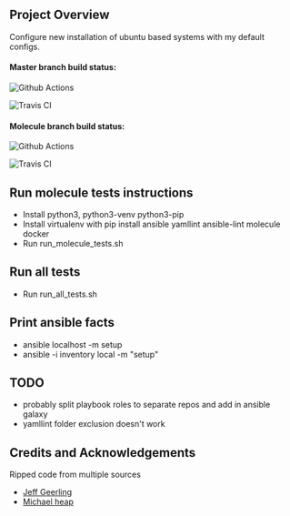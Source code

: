 ## Project Overview

Configure new installation of ubuntu based systems with my default configs.

#### Master branch build status:

![Github Actions](https://github.com/nikhileshxiii/ansible-config/workflows/.github/workflows/ci.yml/badge.svg?branch=master)

![Travis CI](https://travis-ci.org/nikhileshxiii/ansible-config.svg?branch=master)

#### Molecule branch build status:

![Github Actions](https://github.com/nikhileshxiii/ansible-config/workflows/.github/workflows/ci.yml/badge.svg?branch=molecule)

![Travis CI](https://travis-ci.org/nikhileshxiii/ansible-config.svg?branch=molecule)

## Run molecule tests instructions

- Install python3, python3-venv python3-pip
- Install virtualenv with pip install ansible yamllint ansible-lint molecule docker
- Run run_molecule_tests.sh

## Run all tests 
- Run run_all_tests.sh

## Print ansible facts

- ansible localhost -m setup
- ansible -i inventory local -m "setup"

## TODO
- probably split playbook roles to separate repos and add in ansible galaxy
- yamllint folder exclusion doesn't work

## Credits and Acknowledgements

Ripped code from multiple sources

- [Jeff Geerling](https://www.youtube.com/channel/UCR-DXc1voovS8nhAvccRZhg)
- [Michael heap](https://michaelheap.com/ansible-installing-google-chrome/)
